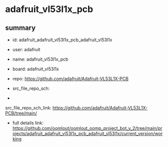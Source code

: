# adafruit_vl53l1x_pcb
 
## summary 
* id: adafruit_adafruit_vl53l1x_pcb_adafruit_vl53l1x
* user: adafruit
* name: adafruit_vl53l1x_pcb
* board: adafruit_vl53l1x
* repo: https://github.com/adafruit/Adafruit-VL53L1X-PCB



* src_file_repo_sch: 
*
 src_file_repo_sch_link: https://github.com/adafruit/Adafruit-VL53L1X-PCB/tree/main/
* full details link: https://github.com/oomlout/oomlout_oomp_project_bot_v_2/tree/main/projects/adafruit_adafruit_vl53l1x_pcb_adafruit_vl53l1x/current_version/working  






